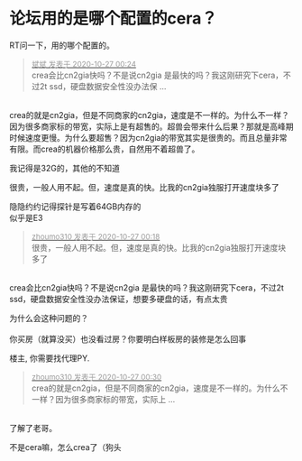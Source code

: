# 论坛用的是哪个配置的cera？


RT问一下，用的哪个配置的。

<div class="quote"><blockquote><font size="2"><a href="https://www.hostloc.com/forum.php?mod=redirect&amp;goto=findpost&amp;pid=9356933&amp;ptid=758795" target="_blank"><font color="#999999">斌斌 发表于 2020-10-27 00:24</font></a></font><br />
crea会比cn2gia快吗？不是说cn2gia 是最快的吗？我这刚研究下cera，不过2t ssd，硬盘数据安全性没办法保 ...</blockquote></div><br />
crea的就是cn2gia，但是不同商家的cn2gia，速度是不一样的。为什么不一样？因为很多商家标的带宽，实际上是有超售的。超兽会带来什么后果？那就是高峰期时候速度更慢。为什么要超售？因为cn2gia的带宽其实是很贵的。而且总量非常有限。而crea的机器价格那么贵，自然用不着超兽了。

我记得是32G的，其他的不知道

很贵，一般人用不起。但，速度是真的快。比我的cn2gia独服打开速度块多了

隐隐约约记得探针是写着64GB内存的<br />
似乎是E3

<div class="quote"><blockquote><font size="2"><a href="https://www.hostloc.com/forum.php?mod=redirect&amp;goto=findpost&amp;pid=9356906&amp;ptid=758795" target="_blank"><font color="#999999">zhoumo310 发表于 2020-10-27 00:18</font></a></font><br />
很贵，一般人用不起。但，速度是真的快。比我的cn2gia独服打开速度块多了</blockquote></div><br />
crea会比cn2gia快吗？不是说cn2gia 是最快的吗？我这刚研究下cera，不过2t ssd，硬盘数据安全性没办法保证，想要多硬盘的话，有点太贵

为什么会这种问题的？<br />
<br />
你买房（就算没买）也没看过房？你要明白样板房的装修是怎么回事 <img src="static/image/smiley/default/lol.gif" smilieid="12" border="0" alt="" />

楼主, 你需要找代理PY.

<div class="quote"><blockquote><font size="2"><a href="https://www.hostloc.com/forum.php?mod=redirect&amp;goto=findpost&amp;pid=9356949&amp;ptid=758795" target="_blank"><font color="#999999">zhoumo310 发表于 2020-10-27 00:30</font></a></font><br />
crea的就是cn2gia，但是不同商家的cn2gia，速度是不一样的。为什么不一样？因为很多商家标的带宽，实际上 ...</blockquote></div><br />
了解了老哥。

不是cera嘛，怎么crea了（狗头
